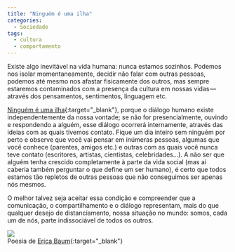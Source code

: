 ```yaml
---
title: "Ninguém é uma ilha"
categories:
  - Sociedade
tags:
  - cultura
  - comportamento
---
```


Existe algo inevitável na vida humana: nunca estamos sozinhos. Podemos nos isolar momentaneamente, decidir não falar com outras pessoas, podemos até mesmo nos afastar fisicamente dos outros, mas sempre estaremos contaminados com a presença da cultura em nossas vidas — através dos pensamentos, sentimentos, linguagem etc.

[Ninguém é uma ilha](http://www.ubu.com/sound/plu_noone.html){:target="_blank"}, porque o diálogo humano existe independentemente da nossa vontade; se não for presencialmente, ouvindo e respondendo a alguém, esse diálogo ocorrerá internamente, através das ideias com as quais tivemos contato. Fique um dia inteiro sem ninguém por perto e observe que você vai pensar em inúmeras pessoas, algumas que você conhece (parentes, amigos etc.) e outras com as quais você nunca teve contato (escritores, artistas, cientistas, celebridades…). A não ser que alguém tenha crescido completamente à parte da vida social (mas aí caberia também perguntar o que define um ser humano), é certo que todos estamos tão repletos de outras pessoas que não conseguimos ser apenas nós mesmos.

O melhor talvez seja aceitar essa condição e compreender que a comunicação, o compartilhamento e o diálogo representam, mais do que qualquer desejo de distanciamento, nossa situação no mundo: somos, cada um de nós, parte indissociável de todos os outros.

<img src="/assets/images/ericabaum"><br>
Poesia de [Erica Baum](https://en.wikipedia.org/wiki/Erica_Baum){:target="_blank"}
